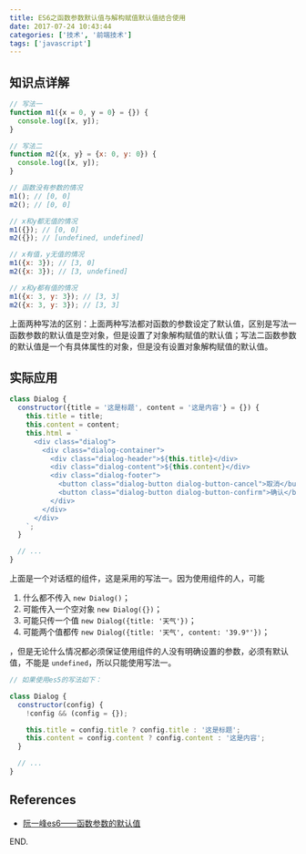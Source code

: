 ```yaml
---
title: ES6之函数参数默认值与解构赋值默认值结合使用
date: 2017-07-24 10:43:44
categories: ['技术', '前端技术']
tags: ['javascript']
---
```


## 知识点详解

```js
// 写法一
function m1({x = 0, y = 0} = {}) {
  console.log([x, y]);
}

// 写法二
function m2({x, y} = {x: 0, y: 0}) {
  console.log([x, y]);
}

// 函数没有参数的情况
m1(); // [0, 0]
m2(); // [0, 0]

// x和y都无值的情况
m1({}); // [0, 0]
m2({}); // [undefined, undefined]

// x有值，y无值的情况
m1({x: 3}); // [3, 0]
m2({x: 3}); // [3, undefined]

// x和y都有值的情况
m1({x: 3, y: 3}); // [3, 3]
m2({x: 3, y: 3}); // [3, 3]
```

上面两种写法的区别：上面两种写法都对函数的参数设定了默认值，区别是写法一函数参数的默认值是空对象，但是设置了对象解构赋值的默认值；写法二函数参数的默认值是一个有具体属性的对象，但是没有设置对象解构赋值的默认值。

<!-- more -->

## 实际应用

```js
class Dialog {
  constructor({title = '这是标题', content = '这是内容'} = {}) {
    this.title = title;
    this.content = content;
    this.html = `
      <div class="dialog">
        <div class="dialog-container">
          <div class="dialog-header">${this.title}</div>
          <div class="dialog-content">${this.content}</div>
          <div class="dialog-footer">
            <button class="dialog-button dialog-button-cancel">取消</button>
            <button class="dialog-button dialog-button-confirm">确认</button>
          </div>
        </div>
      </div>
    `;
  }

  // ...
}
```

上面是一个对话框的组件，这是采用的写法一。因为使用组件的人，可能

1. 什么都不传入 `new Dialog()`；
2. 可能传入一个空对象 `new Dialog({})`；
3. 可能只传一个值 `new Dialog({title: '天气'})`；
4. 可能两个值都传 `new Dialog({title: '天气', content: '39.9°'})`；

，但是无论什么情况都必须保证使用组件的人没有明确设置的参数，必须有默认值，不能是 `undefined`，所以只能使用写法一。

```js
// 如果使用es5的写法如下：

class Dialog {
  constructor(config) {
    !config && (config = {});

    this.title = config.title ? config.title : '这是标题';
    this.content = config.content ? config.content : '这是内容';
  }

  // ...
}
```

## References

- [阮一峰es6——函数参数的默认值](http://es6.ruanyifeng.com/#docs/function#函数参数的默认值)

END.
